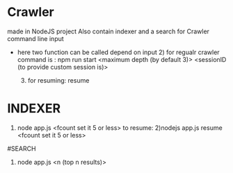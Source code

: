 # Crawler
made in NodeJS project Also contain indexer and a search 
for Crawler command line input 
- here two function can be called depend on input
  2) for regualr crawler command is :
           npm run start <seedUrl> <maximum depth (by default 3)><time limit to make n parallel request on same domain>
                          <n request to be made in a time limit on same domain> <no of total request to made at a time> <false>
                          <sessionID (to provide custom session is)>


  3) for resuming:
           resume <sessionID>



# INDEXER

1) node app.js <sessionID> <fcount set it 5 or less> <boolean true or flase if true it will overwrite any table made using simialr sessionID>
to resume:
2)nodejs app.js resume <sessionID> <fcount set it 5 or less>



#SEARCH

1) node app.js <sessionId> <word to search> <n (top n results)> <strict option if is written result needs to be same as searched word otherwise word can be a substring of th result >


